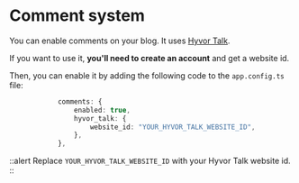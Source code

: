 # Comment system

You can enable comments on your blog. It uses [Hyvor Talk](https://talk.hyvor.com/).

If you want to use it, **you'll need to create an account** and get a website id.

Then, you can enable it by adding the following code to the `app.config.ts` file:

```typescript
            comments: {
                enabled: true,
                hyvor_talk: {
                    website_id: "YOUR_HYVOR_TALK_WEBSITE_ID",
                },
            },
```

::alert
Replace `YOUR_HYVOR_TALK_WEBSITE_ID` with your Hyvor Talk website id.
::
